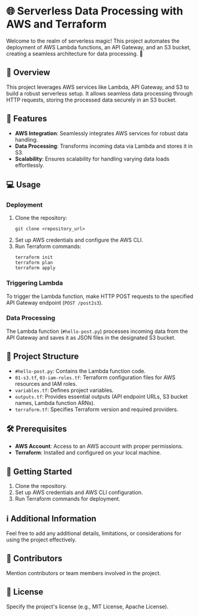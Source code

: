 <html>
<head>
  <title>Serverless Data Processing with AWS and Terraform</title>
</head>
<body>

<h1>🌐 Serverless Data Processing with AWS and Terraform</h1>

<p>Welcome to the realm of serverless magic! This project automates the deployment of AWS Lambda functions, an API Gateway, and an S3 bucket, creating a seamless architecture for data processing. 🚀</p>

<h2>📝 Overview</h2>

<p>This project leverages AWS services like Lambda, API Gateway, and S3 to build a robust serverless setup. It allows seamless data processing through HTTP requests, storing the processed data securely in an S3 bucket.</p>

<h2>🚀 Features</h2>

<ul>
  <li><strong>AWS Integration</strong>: Seamlessly integrates AWS services for robust data handling.</li>
  <li><strong>Data Processing</strong>: Transforms incoming data via Lambda and stores it in S3.</li>
  <li><strong>Scalability</strong>: Ensures scalability for handling varying data loads effortlessly.</li>
</ul>

<h2>💻 Usage</h2>

<h3>Deployment</h3>

<ol>
  <li>Clone the repository:
    <pre><code>git clone &lt;repository_url&gt;</code></pre>
  </li>
  <li>Set up AWS credentials and configure the AWS CLI.</li>
  <li>Run Terraform commands:
    <pre><code>terraform init<br>terraform plan<br>terraform apply</code></pre>
  </li>
</ol>

<h3>Triggering Lambda</h3>

<p>To trigger the Lambda function, make HTTP POST requests to the specified API Gateway endpoint (<code>POST /post2s3</code>).</p>

<h3>Data Processing</h3>

<p>The Lambda function (<code>#hello-post.py</code>) processes incoming data from the API Gateway and saves it as JSON files in the designated S3 bucket.</p>

<h2>📁 Project Structure</h2>

<ul>
  <li><code>#hello-post.py</code>: Contains the Lambda function code.</li>
  <li><code>01-s3.tf</code>, <code>03-iam-roles.tf</code>: Terraform configuration files for AWS resources and IAM roles.</li>
  <li><code>variables.tf</code>: Defines project variables.</li>
  <li><code>outputs.tf</code>: Provides essential outputs (API endpoint URLs, S3 bucket names, Lambda function ARNs).</li>
  <li><code>terraform.tf</code>: Specifies Terraform version and required providers.</li>
</ul>

<h2>🛠️ Prerequisites</h2>

<ul>
  <li><strong>AWS Account</strong>: Access to an AWS account with proper permissions.</li>
  <li><strong>Terraform</strong>: Installed and configured on your local machine.</li>
</ul>

<h2>🚦 Getting Started</h2>

<ol>
  <li>Clone the repository.</li>
  <li>Set up AWS credentials and AWS CLI configuration.</li>
  <li>Run Terraform commands for deployment.</li>
</ol>

<h2>ℹ️ Additional Information</h2>

<p>Feel free to add any additional details, limitations, or considerations for using the project effectively.</p>

<h2>🙌 Contributors</h2>

<p>Mention contributors or team members involved in the project.</p>

<h2>📄 License</h2>

<p>Specify the project's license (e.g., MIT License, Apache License).</p>

</body>
</html>
